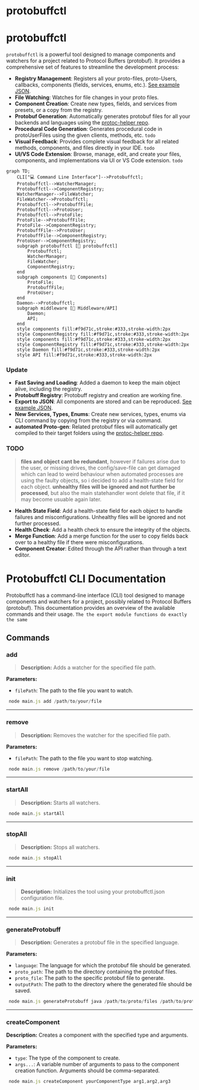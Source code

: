 # protobuffctl 
# protobuffctl

`protobuffctl` is a powerful tool designed to manage components and watchers for a project related to Protocol Buffers (protobuf). It provides a comprehensive set of features to streamline the development process:

- **Registry Management**: Registers all your proto-files, proto-Users, callbacks, components (fields, services, enums, etc.). [See example JSON](https://github.com/ji-podhead/protobuffctl/blob/main/protobuffctl.json).
- **File Watching**: Watches for file changes in your proto files.
- **Component Creation**: Create new types, fields, and services from presets, or a copy from the registry.
- **Protobuf Generation**: Automatically generates protobuf files for all your backends and languages using the [protoc-helper repo](https://github.com/ji-podhead/protoc-helper).
- **Procedural Code Generation**: Generates procedural code in protoUserFiles using the given clients, methods, etc. `todo`
- **Visual Feedback**: Provides complete visual feedback for all related methods, components, and files directly in your IDE. `todo`
- **UI/VS Code Extension**: Browse, manage, edit, and create your files, components, and implementations via UI or VS Code extension. `todo`

```mermaid
graph TD;
    CLI["💻 Command Line Interface"]-->Protobuffctl;
    Protobuffctl-->WatcherManager;
    Protobuffctl-->ComponentRegistry;
    WatcherManager-->FileWatcher;
    FileWatcher-->Protobuffctl;
    Protobuffctl-->ProtobuffFile;
    Protobuffctl-->ProtoUser;
    Protobuffctl-->ProtoFile;
    ProtoFile-->ProtobuffFile;
    ProtoFile-->ComponentRegistry;
    ProtobuffFile-->ProtoUser;
    ProtobuffFile-->ComponentRegistry;
    ProtoUser-->ComponentRegistry;
    subgraph protobuffctl [🏢 protobuffctl]
        Protobuffctl;
        WatcherManager;
        FileWatcher;
        ComponentRegistry;
    end
    subgraph components [🔧 Components]
        ProtoFile;
        ProtobuffFile;
        ProtoUser;
    end
    Daemon-->Protobuffctl;
    subgraph middleware [🔌 Middleware/API]
        Daemon;
        API;
    end
    style components fill:#f9d71c,stroke:#333,stroke-width:2px
    style ComponentRegistry fill:#f9d71c,stroke:#333,stroke-width:2px
    style components fill:#f9d71c,stroke:#333,stroke-width:2px
    style ComponentRegistry fill:#f9d71c,stroke:#333,stroke-width:2px
    style Daemon fill:#f9d71c,stroke:#333,stroke-width:2px
    style API fill:#f9d71c,stroke:#333,stroke-width:2px
```

### Update
- **Fast Saving and Loading**: Added a daemon to keep the main object alive, including the registry.
- **Protobuff Registry**: Protobuff registry and creation are working fine.
- **Export to JSON**: All components are stored and can be reproduced. [See example JSON](https://github.com/ji-podhead/protobuffctl/blob/main/protobuffctl.json).
- **New Services, Types, Enums**: Create new services, types, enums via CLI command by copying from the registry or via command. 
- **automated Proto-gen**:  Related protobuf files will automatically get compiled to their target folders using the [protoc-helper repo](https://github.com/ji-podhead/protoc-helper).

### TODO
> **files and object cant be redundant**, however if failures arise due to the user, or missing drives, the config/save-file can get damaged which can lead to weird behaviour when automated processes are using the faulty objects, so i decided to add a health-state field for each object. **unhealthy files will be ignored and not further be processed**, but also the main statehandler wont delete that file, if it may become usuable again later.
- **Health State Field**: Add a health-state field for each object to handle failures and misconfigurations. Unhealthy files will be ignored and not further processed.
- **Health Check**: Add a health check to ensure the integrity of the objects.
- **Merge Function**: Add a merge function for the user to copy fields back over to a healthy file if there were misconfigurations.
- **Component Creator**: Edited through the API rather than through a text editor.

# Protobuffctl CLI Documentation
Protobuffctl has a command-line interface (CLI) tool designed to manage components and watchers for a project,   possibly related to Protocol Buffers (protobuf). This documentation provides an overview of the available commands and their usage. `The the export module functions do exactly the same`
## Commands
### add 
> **Description:** Adds a watcher for the specified file path.

**Parameters:**
- `filePath`: The path to the file you want to watch.
```javascript
 node main.js add /path/to/your/file
 ````
---
### remove 
> **Description:** Removes the watcher for the specified file path.

**Parameters:**
- `filePath`: The path to the file you want to stop watching.
```javascript
 node main.js remove /path/to/your/file
 ````
---
### startAll
> **Description:** Starts all watchers.
```javascript
 node main.js startAll
 ````
---
### stopAll
> **Description:** Stops all watchers.
```javascript
 node main.js stopAll
 ````
---
### init
> **Description:** Initializes the tool using your protobuffctl.json configuration file.
```javascript
 node main.js init
 ````
---
### generateProtobuff 
> **Description:** Generates a protobuf file in the specified language.

**Parameters:**
- `language`: The language for which the protobuf file should be generated.
- `proto_path`: The path to the directory containing the protobuf files.
- `proto_file`: The path to the specific protobuf file to generate.
- `outputPath`: The path to the directory where the generated file should be saved.
```javascript
 node main.js generateProtobuff java /path/to/proto/files /path/to/proto/file.proto /path/to/output
 ````
---
### createComponent
**Description:** Creates a component with the specified type and arguments.

**Parameters:**
- `type`: The type of the component to create.
- `args...`: A variable number of arguments to pass to the component creation function. Arguments should be comma-separated.
```javascript
 node main.js createComponent yourComponentType arg1,arg2,arg3
 ````
